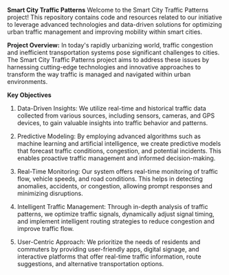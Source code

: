 **Smart City Traffic Patterns**
Welcome to the Smart City Traffic Patterns project! This repository contains code and resources related to our initiative to leverage advanced technologies and data-driven solutions for optimizing urban traffic management and improving mobility within smart cities.

**Project Overview:** In today's rapidly urbanizing world, traffic congestion and inefficient transportation systems pose significant challenges to cities. The Smart City Traffic Patterns project aims to address these issues by harnessing cutting-edge technologies and innovative approaches to transform the way traffic is managed and navigated within urban environments.

**Key Objectives**
1. Data-Driven Insights: We utilize real-time and historical traffic data collected from various sources, including sensors, cameras, and GPS devices, to gain valuable insights into traffic behavior and patterns.

2. Predictive Modeling: By employing advanced algorithms such as machine learning and artificial intelligence, we create predictive models that forecast traffic conditions, congestion, and potential incidents. This enables proactive traffic management and informed decision-making.

3. Real-Time Monitoring: Our system offers real-time monitoring of traffic flow, vehicle speeds, and road conditions. This helps in detecting anomalies, accidents, or congestion, allowing prompt responses and minimizing disruptions.

4. Intelligent Traffic Management: Through in-depth analysis of traffic patterns, we optimize traffic signals, dynamically adjust signal timing, and implement intelligent routing strategies to reduce congestion and improve traffic flow.

5. User-Centric Approach: We prioritize the needs of residents and commuters by providing user-friendly apps, digital signage, and interactive platforms that offer real-time traffic information, route suggestions, and alternative transportation options.
